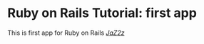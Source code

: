 # Ruby on Rails Tutorial: first app

This is first app for Ruby on Rails
[*JaZ2z*](http://public.biz.ua)